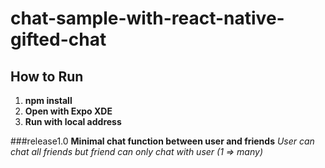 # chat-sample-with-react-native-gifted-chat

## How to Run
1. **npm install**
1. **Open with Expo XDE**
1. **Run with local address**


###release1.0
**Minimal chat function between user and friends**
*User can chat all friends but friend can only chat with user (1 => many)*